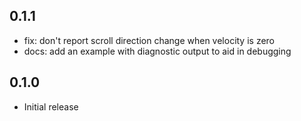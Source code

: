 ## 0.1.1

* fix: don't report scroll direction change when velocity is zero
* docs: add an example with diagnostic output to aid in debugging

## 0.1.0

* Initial release
